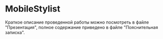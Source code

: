 # MobileStylist

Краткое описание проведенной работы можно посмотреть в файле "Презентация", полное содержание приведено в файле "Пояснительная записка".
